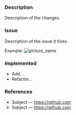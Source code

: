 ### Description

Description of the changes.

### Issue

Description of the issue it fixes.

Example:
![picture_name](picture_url)

### Implemented

- Add...
- Refactor...

### References

- Subject — https://github.com
- Subject — https://github.com
